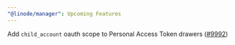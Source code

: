 ```yaml
---
"@linode/manager": Upcoming Features
---
```


Add `child_account` oauth scope to Personal Access Token drawers ([#9992](https://github.com/linode/manager/pull/9992))
